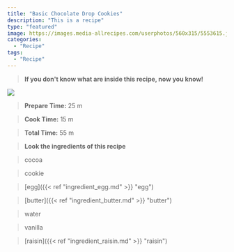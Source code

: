 ```yaml
---
title: "Basic Chocolate Drop Cookies"
description: "This is a recipe"
type: "featured"
image: https://images.media-allrecipes.com/userphotos/560x315/5553615.jpg
categories: 
  - "Recipe"
tags: 
  - "Recipe"
---
```



>**If you don't know what are inside this recipe, now you know!**

![](../images/Recipes-Banner.jpg)
> **Prepare Time:** 25 m


> **Cook Time:** 15 m


> **Total Time:** 55 m

> **Look the ingredients of this recipe**

> cocoa

> cookie

> [egg]({{< ref "ingredient_egg.md" >}} "egg")

> [butter]({{< ref "ingredient_butter.md" >}} "butter")

> water

> vanilla

> [raisin]({{< ref "ingredient_raisin.md" >}} "raisin")

